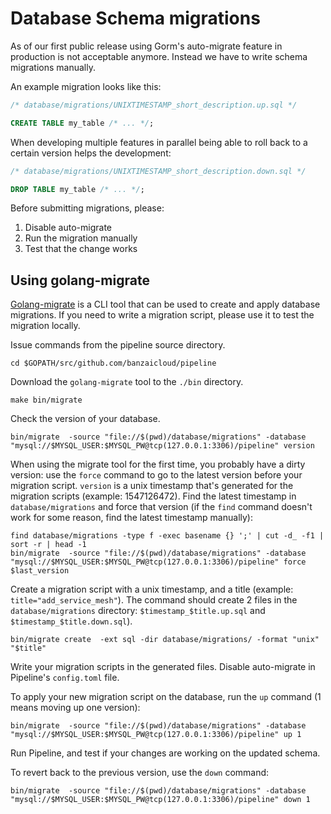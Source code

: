 # Database Schema migrations

As of our first public release using Gorm's auto-migrate feature in production is not acceptable anymore.
Instead we have to write schema migrations manually.

An example migration looks like this:

```sql
/* database/migrations/UNIXTIMESTAMP_short_description.up.sql */

CREATE TABLE my_table /* ... */;
```

When developing multiple features in parallel being able to roll back to a certain version helps the development:

```sql
/* database/migrations/UNIXTIMESTAMP_short_description.down.sql */

DROP TABLE my_table /* ... */;
```

Before submitting migrations, please:

1. Disable auto-migrate
2. Run the migration manually
3. Test that the change works

## Using golang-migrate

[Golang-migrate](https://github.com/golang-migrate/migrate) is a CLI tool that can be used to create and apply database migrations.
If you need to write a migration script, please use it to test the migration locally.

Issue commands from the pipeline source directory.
```
cd $GOPATH/src/github.com/banzaicloud/pipeline
```

Download the `golang-migrate` tool to the `./bin` directory.
```
make bin/migrate
```

Check the version of your database.
```
bin/migrate  -source "file://$(pwd)/database/migrations" -database "mysql://$MYSQL_USER:$MYSQL_PW@tcp(127.0.0.1:3306)/pipeline" version
```

When using the migrate tool for the first time, you probably have a dirty version: use the `force` command to go to the latest version before your migration script.
`version` is a unix timestamp that's generated for the migration scripts (example: 1547126472).
Find the latest timestamp in `database/migrations` and force that version (if the `find` command doesn't work for some reason, find the latest timestamp manually):

```
find database/migrations -type f -exec basename {} ';' | cut -d_ -f1 | sort -r | head -1
bin/migrate  -source "file://$(pwd)/database/migrations" -database "mysql://$MYSQL_USER:$MYSQL_PW@tcp(127.0.0.1:3306)/pipeline" force $last_version
```

Create a migration script with a unix timestamp, and a title (example: `title="add_service_mesh"`).
The command should create 2 files in the `database/migrations` directory: `$timestamp_$title.up.sql` and `$timestamp_$title.down.sql`).
```
bin/migrate create  -ext sql -dir database/migrations/ -format "unix" "$title"
```

Write your migration scripts in the generated files.
Disable auto-migrate in Pipeline's `config.toml` file.

To apply your new migration script on the database, run the `up` command (1 means moving up one version):
```
bin/migrate  -source "file://$(pwd)/database/migrations" -database "mysql://$MYSQL_USER:$MYSQL_PW@tcp(127.0.0.1:3306)/pipeline" up 1
```

Run Pipeline, and test if your changes are working on the updated schema.

To revert back to the previous version, use the `down` command:
```
bin/migrate  -source "file://$(pwd)/database/migrations" -database "mysql://$MYSQL_USER:$MYSQL_PW@tcp(127.0.0.1:3306)/pipeline" down 1  
```
